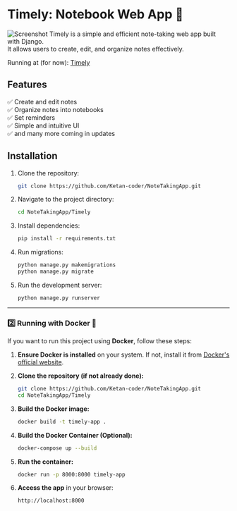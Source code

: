 # Timely: Notebook Web App 📝
![Screenshot](Timely/screenshots/HomePage.png)
Timely is a simple and efficient note-taking web app built with Django.  
It allows users to create, edit, and organize notes effectively.

Running at (for now): [Timely](http://timely.pythonanywhere.com/)

## Features
✅ Create and edit notes  
✅ Organize notes into notebooks  
✅ Set reminders  
✅ Simple and intuitive UI  
✅ and many more coming in updates 

## Installation
1. Clone the repository:
   ```bash
   git clone https://github.com/Ketan-coder/NoteTakingApp.git
    ```

2. Navigate to the project directory:
   ```bash
   cd NoteTakingApp/Timely
    ```

3. Install dependencies:
   ```bash
   pip install -r requirements.txt
    ```

4. Run migrations:
   ```bash
   python manage.py makemigrations
   python manage.py migrate
    ```

5. Run the development server:
   ```bash
   python manage.py runserver
    ```

---

### **2️⃣ Running with Docker 🐳**
If you want to run this project using **Docker**, follow these steps:

1. **Ensure Docker is installed** on your system. If not, install it from [Docker's official website](https://docs.docker.com/get-docker/).

2. **Clone the repository (if not already done):**
   ```bash
   git clone https://github.com/Ketan-coder/NoteTakingApp.git
   cd NoteTakingApp/Timely
   ```

3. **Build the Docker image:**
   ```bash
   docker build -t timely-app .
   ```

3. **Build the Docker Container (Optional):**
   ```bash
   docker-compose up --build
   ```

4. **Run the container:**
   ```bash
   docker run -p 8000:8000 timely-app
   ```

5. **Access the app** in your browser:
   ```
   http://localhost:8000
   ```